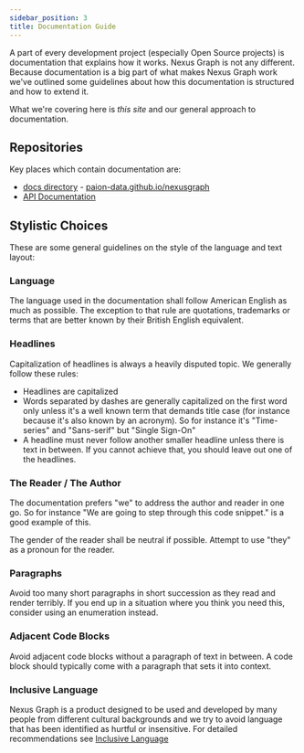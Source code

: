 ```yaml
---
sidebar_position: 3
title: Documentation Guide
---
```


A part of every development project (especially Open Source projects) is documentation that explains how it works.
Nexus Graph is not any different. Because documentation is a big part of what makes Nexus Graph work we've outlined
some guidelines about how this documentation is structured and how to extend it.

What we're covering here is _this site_ and our general approach to documentation.

Repositories
------------

Key places which contain documentation are:

- [docs directory](https://github.com/paion-data/nexusgraph/tree/master/docs) - [paion-data.github.io/nexusgraph](https://paion-data.github.io/nexusgraph/)
- [API Documentation](https://paion-data.github.io/nexusgraph/api/)

Stylistic Choices
-----------------

These are some general guidelines on the style of the language and text layout:

### Language

The language used in the documentation shall follow American English as much as possible. The exception to that rule
are quotations, trademarks or terms that are better known by their British English equivalent.

### Headlines

Capitalization of headlines is always a heavily disputed topic. We generally follow these rules:

- Headlines are capitalized
- Words separated by dashes are generally capitalized on the first word only unless it's a well known term that demands
  title case (for instance because it's also known by an acronym). So for instance it's "Time-series" and "Sans-serif"
  but "Single Sign-On"
- A headline must never follow another smaller headline unless there is text in between. If you cannot achieve that,
  you should leave out one of the headlines.

### The Reader / The Author

The documentation prefers "we" to address the author and reader in one go. So for instance "We are going to step
through this code snippet." is a good example of this.

The gender of the reader shall be neutral if possible. Attempt to use "they" as a pronoun for the reader.

### Paragraphs

Avoid too many short paragraphs in short succession as they read and render terribly. If you end up in a situation
where you think you need this, consider using an enumeration instead.

### Adjacent Code Blocks

Avoid adjacent code blocks without a paragraph of text in between. A code block should typically come with a paragraph
that sets it into context.

### Inclusive Language

<!-- markdown-link-check-disable -->

Nexus Graph is a product designed to be used and developed by many people from different cultural backgrounds and we
try to avoid language that has been identified as hurtful or insensitive. For detailed recommendations see
[Inclusive Language](inclusive-language)

<!-- markdown-link-check-enable -->
